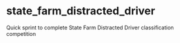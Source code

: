 # state_farm_distracted_driver
Quick sprint to complete State Farm Distracted Driver classification competition
